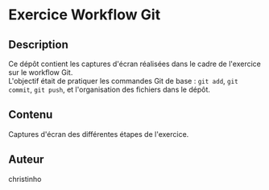# Exercice Workflow Git

## Description
Ce dépôt contient les captures d'écran réalisées dans le cadre de l'exercice sur le workflow Git.  
L'objectif était de pratiquer les commandes Git de base : `git add`, `git commit`, `git push`, et l'organisation des fichiers dans le dépôt.

## Contenu
 Captures d'écran des différentes étapes de l'exercice.

## Auteur
 christinho
